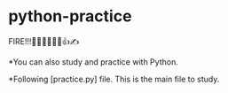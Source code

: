 # python-practice

FIRE!!!👩‍💻😒👩‍💻😃👍✍

*You can also study and practice with Python.

*Following [practice.py] file. This is the main file to study.

